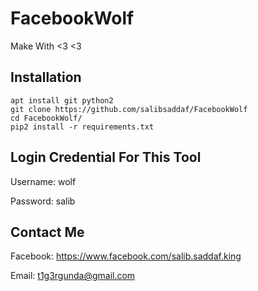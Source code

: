 # FacebookWolf
Make With <3 <3

## Installation

```
apt install git python2
git clone https://github.com/salibsaddaf/FacebookWolf
cd FacebookWolf/
pip2 install -r requirements.txt
```

## Login Credential For This Tool

Username: wolf

Password: salib

## Contact Me

Facebook: https://www.facebook.com/salib.saddaf.king

Email: t1g3rgunda@gmail.com

